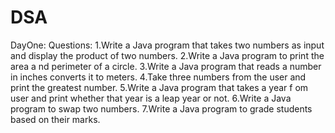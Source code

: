 # DSA
DayOne:
Questions:
1.Write a Java program that takes two numbers as input and display the product of two numbers.
2.Write a Java program to print the area a nd perimeter of a circle.
3.Write a Java program that reads a number in inches converts it to meters.
4.Take three numbers from the user and print the greatest number.
5.Write a Java program that takes a year f om user and print whether that year is a leap year or not.
6.Write a Java program to swap two numbers.
7.Write a Java program to grade students based on their marks.
